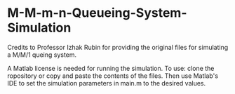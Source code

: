 # M-M-m-n-Queueing-System-Simulation
Credits to Professor Izhak Rubin for providing the original files for simulating a
M/M/1 queing system.

A Matlab license is needed for running the simulation.
To use: clone the ropository or copy and paste the contents of the files.
Then use Matlab's IDE to set the simulation parameters in main.m to the desired values.

